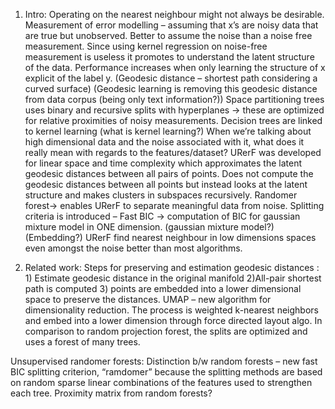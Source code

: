 1)	Intro:
Operating on the nearest neighbour might not always be desirable.
Measurement of error modelling – assuming that x’s are noisy data that are true but unobserved. Better to assume the noise than a noise free measurement. Since using kernel regression on noise-free measurement is useless it promotes to understand the latent structure of the data. Performance increases when only learning the structure of x explicit of the label y.
(Geodesic distance – shortest path considering a curved surface)
(Geodesic learning is removing this geodesic distance from data corpus (being only text information?))
Space partitioning trees uses binary and recursive splits with hyperplanes -> these are optimized for relative proximities of noisy measurements.
Decision trees are linked to kernel learning (what is kernel learning?)
When we’re talking about high dimensional data and the noise associated with it, what does it really mean with regards to the features/dataset?
URerF was developed for linear space and time complexity which approximates the latent geodesic distances between all pairs of points. 
Does not compute the geodesic distances between all points but instead looks at the latent structure and makes clusters in subspaces recursively.
Randomer forest-> enables URerF to separate meaningful data from noise.
Splitting criteria is introduced – Fast BIC -> computation of BIC for gaussian mixture model in ONE dimension.
(gaussian mixture model?)(Embedding?)
URerF find nearest neighbour in low dimensions spaces even amongst the noise better than most algorithms.

2)	Related work:
Steps for preserving and estimation geodesic distances : 1) Estimate geodesic distance in the original manifold 2)All-pair shortest path is computed 3) points are embedded into a lower dimensional space to preserve the distances.
UMAP – new algorithm for dimensionality reduction. The process is weighted k-nearest neighbors and embed into a lower dimension through force directed layout algo.
In comparison to random projection forest, the splits are optimized and uses a forest of many trees.

Unsupervised randomer forests:
Distinction b/w random forests – new fast BIC splitting criterion, “ramdomer” because the splitting methods are based on random sparse linear combinations of the features used to strengthen each tree.
Proximity matrix from random forests?

